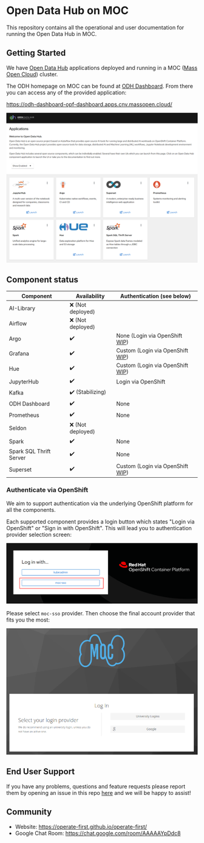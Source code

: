 # Open Data Hub on MOC

This repository contains all the operational and user documentation for running the Open Data Hub in MOC.

## Getting Started

We have [Open Data Hub](https://opendatahub.io/) applications deployed and running in a MOC ([Mass Open Cloud](https://massopen.cloud/)) cluster.

The ODH homepage on MOC can be found at [ODH Dashboard](https://odh-dashboard-opf-dashboard.apps.cnv.massopen.cloud/). From there you can access any of the provided application:

https://odh-dashboard-opf-dashboard.apps.cnv.massopen.cloud/

![ODh Dashboard](docs/assets/images/odh-dashboard.png)

## Component status

| Component               | Availability      | Authentication (see below)                                                         |
| ----------------------- | ----------------- | ---------------------------------------------------------------------------------- |
| AI-Library              | ❌ (Not deployed) |                                                                                    |
| Airflow                 | ❌ (Not deployed) |                                                                                    |
| Argo                    | ✔️                | None (Login via OpenShift [WIP](https://github.com/operate-first/odh/issues/39))   |
| Grafana                 | ✔️                | Custom (Login via OpenShift [WIP](https://github.com/operate-first/odh/issues/37)) |
| Hue                     | ✔️                | Custom (Login via OpenShift [WIP](https://github.com/operate-first/odh/issues/47)) |
| JupyterHub              | ✔️                | Login via OpenShift                                                                |
| Kafka                   | ✔️ (Stabilizing)  |                                                                                    |
| ODH Dashboard           | ✔️                | None                                                                               |
| Prometheus              | ✔️                | None                                                                               |
| Seldon                  | ❌ (Not deployed) |                                                                                    |
| Spark                   | ✔️                | None                                                                               |
| Spark SQL Thrift Server | ✔️                | None                                                                               |
| Superset                | ✔️                | Custom (Login via OpenShift [WIP](https://github.com/operate-first/odh/issues/48)) |

### Authenticate via OpenShift

We aim to support authentication via the underlying OpenShift platform for all the components.

Each supported component provides a login button which states "Login via OpenShift" or "Sign in with OpenShift". This will lead you to authentication provider selection screen:

![Auth provider selection screen in OpenShift](docs/assets/images/openshift-login.png)

Please select `moc-sso` provider. Then choose the final account provider that fits you the most:

![MOC auth provider selection screen](docs/assets/images/moc-login.png)

## End User Support

If you have any problems, questions and feature requests please report them by opening an issue in this repo [here](https://github.com/operate-first/odh-moc-support/issues) and we will be happy to assist!

## Community

- Website: https://operate-first.github.io/operate-first/
- Google Chat Room: https://chat.google.com/room/AAAAAYpDdc8
